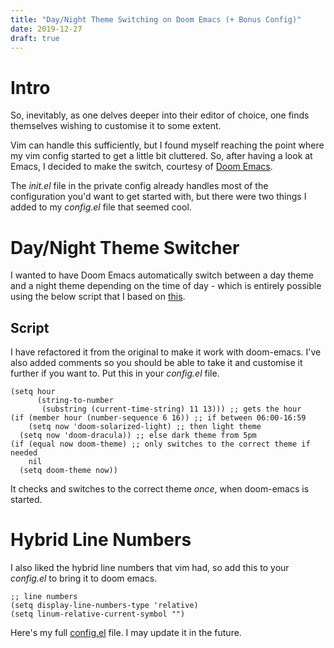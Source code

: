 ```yaml
---
title: "Day/Night Theme Switching on Doom Emacs (+ Bonus Config)"
date: 2019-12-27
draft: true
---
```


# Intro
So, inevitably, as one delves deeper into their editor of choice, one finds
themselves wishing to customise it to some extent.

Vim can handle this sufficiently, but I found myself reaching the point where my
vim config started to get a little bit cluttered. So, after having a look at
Emacs, I decided to make the switch, courtesy of [Doom Emacs](https://github.com/hlissner/doom-emacs).

The _init.el_ file in the private config already handles most of the
configuration you'd want to get started with, but there were two things I added
to my _config.el_ file that seemed cool.

# Day/Night Theme Switcher
I wanted to have Doom Emacs automatically switch between a day theme and a night
theme depending on the time of day - which is entirely possible using the below
script that I based on
[this](https://stackoverflow.com/questions/14760567/emacs-auto-load-color-theme-by-time).

## Script
I have refactored it from the original to make it work with doom-emacs. I've
also added comments so you should be able to take it and customise it further if
you want to.
Put this in your _config.el_ file.
```elisp
(setq hour
      (string-to-number
       (substring (current-time-string) 11 13))) ;; gets the hour
(if (member hour (number-sequence 6 16)) ;; if between 06:00-16:59
    (setq now 'doom-solarized-light) ;; then light theme
  (setq now 'doom-dracula)) ;; else dark theme from 5pm
(if (equal now doom-theme) ;; only switches to the correct theme if needed
    nil
  (setq doom-theme now))
```
It checks and switches to the correct theme _once_, when doom-emacs is started.

# Hybrid Line Numbers
I also liked the hybrid line numbers that vim had, so add this to your
_config.el_ to bring it to doom emacs.
```elisp
;; line numbers
(setq display-line-numbers-type 'relative)
(setq linum-relative-current-symbol "")
```

Here's my full
[config.el](https://gist.github.com/thevirtuoso1973/b4dbabee6f58380fb7e8c35dfc72a2e2)
file. I may update it in the future.
